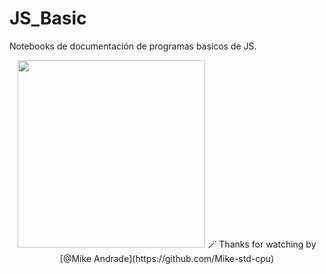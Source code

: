 # JS_Basic
Notebooks de documentación de programas basicos de JS.
<p align="center"> <img src="https://c.tenor.com/TReUojNlZ6wAAAAi/js-javascript.gif" width="300" hight="500"</p>
🪄 Thanks for watching  by [@Mike Andrade](https://github.com/Mike-std-cpu)
